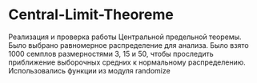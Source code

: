 # Central-Limit-Theoreme
Реализация и проверка работы Центральной предельной теоремы. Было выбрано равномерное распределение для анализа. Было взято 1000 семплов размерностями 3, 15 и 50, чтобы проследить приближение выборочных средних к нормальному распределению. Использовались функции из модуля randomize 
